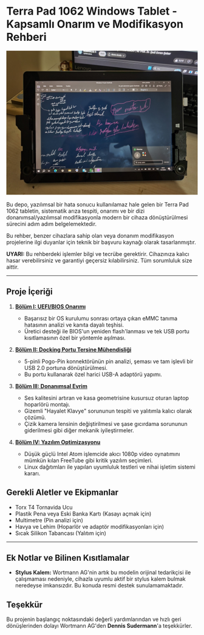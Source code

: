 # Terra Pad 1062 Windows Tablet - Kapsamlı Onarım ve Modifikasyon Rehberi

![Projenin Kapak Fotoğrafı](./assets/images/one%20note%20for%20windows%2010%20tablet%20dış%20çekim.jpg)

Bu depo, yazılımsal bir hata sonucu kullanılamaz hale gelen bir Terra Pad 1062 tabletin, sistematik arıza tespiti, onarımı ve bir dizi donanımsal/yazılımsal modifikasyonla modern bir cihaza dönüştürülmesi sürecini adım adım belgelemektedir.

Bu rehber, benzer cihazlara sahip olan veya donanım modifikasyon projelerine ilgi duyanlar için teknik bir başvuru kaynağı olarak tasarlanmıştır.

**UYARI:** Bu rehberdeki işlemler bilgi ve tecrübe gerektirir. Cihazınıza kalıcı hasar verebilirsiniz ve garantiyi geçersiz kılabilirsiniz. Tüm sorumluluk size aittir.

---

## Proje İçeriği

1.  **[Bölüm I: UEFI/BIOS Onarımı](./docs/1_BIOS_Repair.md)**
    *   Başarısız bir OS kurulumu sonrası ortaya çıkan eMMC tanıma hatasının analizi ve kanıta dayalı teşhisi.
    *   Üretici desteği ile BIOS'un yeniden flash'lanması ve tek USB portu kısıtlamasının özel bir yöntemle aşılması.

2.  **[Bölüm II: Docking Portu Tersine Mühendisliği](./docs/2_Docking_Port_Reverse_Engineering.md)**
    *   5-pinli Pogo-Pin konnektörünün pin analizi, şeması ve tam işlevli bir USB 2.0 portuna dönüştürülmesi.
    *   Bu portu kullanarak özel harici USB-A adaptörü yapımı.

3.  **[Bölüm III: Donanımsal Evrim](./docs/3_Hardware_Evolution.md)**
    *   Ses kalitesini artıran ve kasa geometrisine kusursuz oturan laptop hoparlörü montajı.
    *   Gizemli "Hayalet Klavye" sorununun tespiti ve yalıtımla kalıcı olarak çözümü.
    *   Çizik kamera lensinin değiştirilmesi ve şase gıcırdama sorununun giderilmesi gibi diğer mekanik iyileştirmeler.

4.  **[Bölüm IV: Yazılım Optimizasyonu](./docs/4_Software_Optimization.md)**
    *   Düşük güçlü Intel Atom işlemcide akıcı 1080p video oynatımını mümkün kılan FreeTube gibi kritik yazılım seçimleri.
    *   Linux dağıtımları ile yapılan uyumluluk testleri ve nihai işletim sistemi kararı.

## Gerekli Aletler ve Ekipmanlar
*   Torx T4 Tornavida Ucu
*   Plastik Pena veya Eski Banka Kartı (Kasayı açmak için)
*   Multimetre (Pin analizi için)
*   Havya ve Lehim (Hoparlör ve adaptör modifikasyonları için)
*   Sıcak Silikon Tabancası (Yalıtım için)

---

## Ek Notlar ve Bilinen Kısıtlamalar

*   **Stylus Kalem:** Wortmann AG'nin artık bu modelin orijinal tedarikçisi ile çalışmaması nedeniyle, cihazla uyumlu aktif bir stylus kalem bulmak neredeyse imkansızdır. Bu konuda resmi destek sunulamamaktadır.

## Teşekkür

Bu projenin başlangıç noktasındaki değerli yardımlarından ve hızlı geri dönüşlerinden dolayı Wortmann AG'den **Dennis Sudermann**'a teşekkürler.
